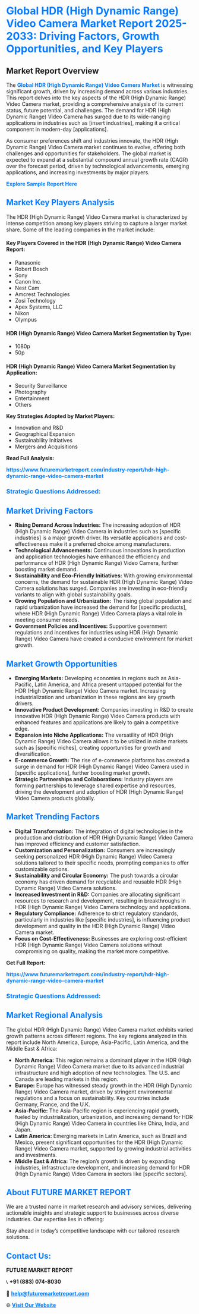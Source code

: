 <h1 style="color: #007BFF;">Global HDR (High Dynamic Range) Video Camera Market Report 2025-2033: Driving Factors, Growth Opportunities, and Key Players</h1>

<section id="overview">
<h2>Market Report Overview</h2>
<p>The <a href="https://www.futuremarketreport.com/industry-report/hdr-high-dynamic-range-video-camera-market" style="color: #007BFF; text-decoration: none;"><strong>Global HDR (High Dynamic Range) Video Camera Market</strong></a> is witnessing significant growth, driven by increasing demand across various industries. This report delves into the key aspects of the HDR (High Dynamic Range) Video Camera market, providing a comprehensive analysis of its current status, future potential, and challenges. The demand for HDR (High Dynamic Range) Video Camera has surged due to its wide-ranging applications in industries such as [insert industries], making it a critical component in modern-day [applications].</p>
<p>As consumer preferences shift and industries innovate, the HDR (High Dynamic Range) Video Camera market continues to evolve, offering both challenges and opportunities for stakeholders. The global market is expected to expand at a substantial compound annual growth rate (CAGR) over the forecast period, driven by technological advancements, emerging applications, and increasing investments by major players.</p>
</section>

<section id="overview">
<p><a href="https://www.futuremarketreport.com/request-sample/reportId=42977" style="color: #007BFF; text-decoration: none;"><strong>Explore Sample Report Here</strong></a></p>
</section>

<section id="key-players">
<h2 style="color: #007BFF;">Market Key Players Analysis</h2>
<p>The HDR (High Dynamic Range) Video Camera market is characterized by intense competition among key players striving to capture a larger market share. Some of the leading companies in the market include:</p>
<h4>Key Players Covered in the HDR (High Dynamic Range) Video Camera Report:</h4>
<ul><li>Panasonic</li><li>Robert Bosch</li><li>Sony</li><li>Canon Inc.</li><li>Nest Cam</li><li>Amcrest Technologies</li><li>Zosi Technology</li><li>Apex Systems, LLC</li><li>Nikon</li><li>Olympus</li></ul>
<h4>HDR (High Dynamic Range) Video Camera Market Segmentation by Type:</h4>
<ul><li>1080p</li><li>50p</li></ul>

<h4>HDR (High Dynamic Range) Video Camera Market Segmentation by Application:</h4>
<ul><li>Security Surveillance</li><li>Photography</li><li>Entertainment</li><li>Others</li></ul>
<p><strong>Key Strategies Adopted by Market Players:</strong></p>
<ul>
<li>Innovation and R&D</li>
<li>Geographical Expansion</li>
<li>Sustainability Initiatives</li>
<li>Mergers and Acquisitions</li>
</ul>
</section>

<section>
<p><strong>Read Full Analysis: </strong></p><a href="https://www.futuremarketreport.com/industry-report/hdr-high-dynamic-range-video-camera-market" style="color: #007BFF; text-decoration: none;"><strong>https://www.futuremarketreport.com/industry-report/hdr-high-dynamic-range-video-camera-market</strong></a>
<h3 style="color: #007BFF;">Strategic Questions Addressed:</h3>
</section>

<section id="driving-factors">
<h2 style="color: #007BFF;">Market Driving Factors</h2>
<ul>
<li><strong>Rising Demand Across Industries:</strong> The increasing adoption of HDR (High Dynamic Range) Video Camera in industries such as [specific industries] is a major growth driver. Its versatile applications and cost-effectiveness make it a preferred choice among manufacturers.</li>
<li><strong>Technological Advancements:</strong> Continuous innovations in production and application technologies have enhanced the efficiency and performance of HDR (High Dynamic Range) Video Camera, further boosting market demand.</li>
<li><strong>Sustainability and Eco-Friendly Initiatives:</strong> With growing environmental concerns, the demand for sustainable HDR (High Dynamic Range) Video Camera solutions has surged. Companies are investing in eco-friendly variants to align with global sustainability goals.</li>
<li><strong>Growing Population and Urbanization:</strong> The rising global population and rapid urbanization have increased the demand for [specific products], where HDR (High Dynamic Range) Video Camera plays a vital role in meeting consumer needs.</li>
<li><strong>Government Policies and Incentives:</strong> Supportive government regulations and incentives for industries using HDR (High Dynamic Range) Video Camera have created a conducive environment for market growth.</li>
</ul>
</section>

<section id="growth-opportunities">
<h2 style="color: #007BFF;">Market Growth Opportunities</h2>
<ul>
<li><strong>Emerging Markets:</strong> Developing economies in regions such as Asia-Pacific, Latin America, and Africa present untapped potential for the HDR (High Dynamic Range) Video Camera market. Increasing industrialization and urbanization in these regions are key growth drivers.</li>
<li><strong>Innovative Product Development:</strong> Companies investing in R&D to create innovative HDR (High Dynamic Range) Video Camera products with enhanced features and applications are likely to gain a competitive edge.</li>
<li><strong>Expansion into Niche Applications:</strong> The versatility of HDR (High Dynamic Range) Video Camera allows it to be utilized in niche markets such as [specific niches], creating opportunities for growth and diversification.</li>
<li><strong>E-commerce Growth:</strong> The rise of e-commerce platforms has created a surge in demand for HDR (High Dynamic Range) Video Camera used in [specific applications], further boosting market growth.</li>
<li><strong>Strategic Partnerships and Collaborations:</strong> Industry players are forming partnerships to leverage shared expertise and resources, driving the development and adoption of HDR (High Dynamic Range) Video Camera products globally.</li>
</ul>
</section>

<section id="trending-factors">
<h2 style="color: #007BFF;">Market Trending Factors</h2>
<ul>
<li><strong>Digital Transformation:</strong> The integration of digital technologies in the production and distribution of HDR (High Dynamic Range) Video Camera has improved efficiency and customer satisfaction.</li>
<li><strong>Customization and Personalization:</strong> Consumers are increasingly seeking personalized HDR (High Dynamic Range) Video Camera solutions tailored to their specific needs, prompting companies to offer customizable options.</li>
<li><strong>Sustainability and Circular Economy:</strong> The push towards a circular economy has driven demand for recyclable and reusable HDR (High Dynamic Range) Video Camera solutions.</li>
<li><strong>Increased Investment in R&D:</strong> Companies are allocating significant resources to research and development, resulting in breakthroughs in HDR (High Dynamic Range) Video Camera technology and applications.</li>
<li><strong>Regulatory Compliance:</strong> Adherence to strict regulatory standards, particularly in industries like [specific industries], is influencing product development and quality in the HDR (High Dynamic Range) Video Camera market.</li>
<li><strong>Focus on Cost-Effectiveness:</strong> Businesses are exploring cost-efficient HDR (High Dynamic Range) Video Camera solutions without compromising on quality, making the market more competitive.</li>
</ul>
</section>

<section>
<p><strong>Get Full Report: </strong></p><a href="https://www.futuremarketreport.com/industry-report/hdr-high-dynamic-range-video-camera-market" style="color: #007BFF; text-decoration: none;"><strong>https://www.futuremarketreport.com/industry-report/hdr-high-dynamic-range-video-camera-market</strong></a>
<h3 style="color: #007BFF;">Strategic Questions Addressed:</h3>
</section>


<section id="regional-analysis">
<h2 style="color: #007BFF;">Market Regional Analysis</h2>
<p>The global HDR (High Dynamic Range) Video Camera market exhibits varied growth patterns across different regions. The key regions analyzed in this report include North America, Europe, Asia-Pacific, Latin America, and the Middle East & Africa:</p>
<ul>
<li><strong>North America:</strong> This region remains a dominant player in the HDR (High Dynamic Range) Video Camera market due to its advanced industrial infrastructure and high adoption of new technologies. The U.S. and Canada are leading markets in this region.</li>
<li><strong>Europe:</strong> Europe has witnessed steady growth in the HDR (High Dynamic Range) Video Camera market, driven by stringent environmental regulations and a focus on sustainability. Key countries include Germany, France, and the U.K.</li>
<li><strong>Asia-Pacific:</strong> The Asia-Pacific region is experiencing rapid growth, fueled by industrialization, urbanization, and increasing demand for HDR (High Dynamic Range) Video Camera in countries like China, India, and Japan.</li>
<li><strong>Latin America:</strong> Emerging markets in Latin America, such as Brazil and Mexico, present significant opportunities for the HDR (High Dynamic Range) Video Camera market, supported by growing industrial activities and investments.</li>
<li><strong>Middle East & Africa:</strong> The region’s growth is driven by expanding industries, infrastructure development, and increasing demand for HDR (High Dynamic Range) Video Camera in sectors like [specific sectors].</li>
</ul>
</section>

<footer>
<h2 style="color: #007BFF;">About FUTURE MARKET REPORT</h2>
<p>We are a trusted name in market research and advisory services, delivering actionable insights and strategic support to businesses across diverse industries. Our expertise lies in offering:</p>

<p>Stay ahead in today’s competitive landscape with our tailored research solutions.</p>

<h2 style="color: #007BFF;">Contact Us:</h2>
<p><strong>FUTURE MARKET REPORT</strong></p>
<p>📞 <strong>+91 (883) 074-8030</strong></p>
<p>📧 <strong><a href="mailto:help@futuremarketreport.com" style="color: #007BFF;">help@futuremarketreport.com</a></strong></p>
<p>🌐 <strong><a href="https://www.futuremarketreport.com/" style="color: #007BFF;">Visit Our Website</a></strong></p>
</footer>